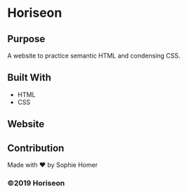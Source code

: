 # Horiseon

## Purpose
A website to practice semantic HTML and condensing CSS.

## Built With
* HTML
* CSS

## Website


## Contribution
Made with ❤️ by Sophie Homer

### ©️2019 Horiseon